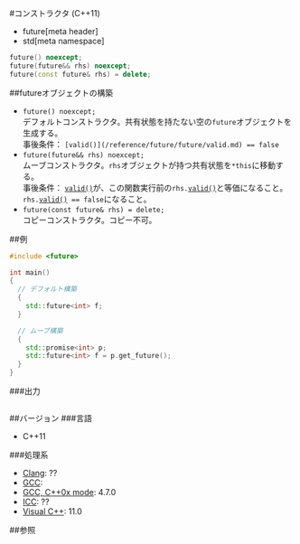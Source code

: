 #コンストラクタ (C++11)
* future[meta header]
* std[meta namespace]

```cpp
future() noexcept;
future(future&& rhs) noexcept;
future(const future& rhs) = delete;
```

##futureオブジェクトの構築
- `future() noexcept;`<br/>デフォルトコンストラクタ。共有状態を持たない空の`future`オブジェクトを生成する。<br/>事後条件： `[valid()](/reference/future/future/valid.md) == false`
- `future(future&& rhs) noexcept;`<br/>ムーブコンストラクタ。`rhs`オブジェクトが持つ共有状態を`*this`に移動する。<br/>事後条件： [`valid()`](./valid.md)が、この関数実行前の`rhs.`[`valid()`](/reference/future/future/valid.md)と等価になること。`rhs.`[`valid()`](./valid.md)` == false`になること。
- `future(const future& rhs) = delete;`<br/>コピーコンストラクタ。コピー不可。

##例
```cpp
#include <future>

int main()
{
  // デフォルト構築
  {
    std::future<int> f;
  }

  // ムーブ構築
  {
    std::promise<int> p;
    std::future<int> f = p.get_future();
  }
}
```

###出力
```
```

##バージョン
###言語
- C++11

###処理系
- [Clang](/implementation.md#clang): ??
- [GCC](/implementation.md#gcc): 
- [GCC, C++0x mode](/implementation.md#gcc): 4.7.0
- [ICC](/implementation.md#icc): ??
- [Visual C++](/implementation.md#visual_cpp): 11.0


##参照


